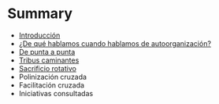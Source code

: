 # Summary

* [Introducción](README.md)
* [¿De qué hablamos cuando hablamos de autoorganización?](que_es_autoorganizacion.md)
* [De punta a punta](de_punta_a_punta.md)
* [Tribus caminantes](tribus_caminantes.md)
* [Sacrificio rotativo](sacrificio_rotativo.md)
* Polinización cruzada
* Facilitación cruzada
* Iniciativas consultadas

